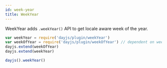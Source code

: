 ```yaml
---
id: week-year
title: WeekYear
---
```

WeekYear adds `.weekYear()` API to get locale aware week of the year.

```javascript
var weekYear = require('dayjs/plugin/weekYear')
var weekOfYear = require('dayjs/plugin/weekOfYear') // dependent on weekOfYear plugin
dayjs.extend(weekOfYear)
dayjs.extend(weekYear)

dayjs().weekYear()
```

